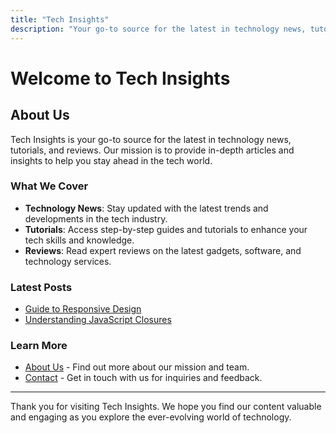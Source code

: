 ```yaml
---
title: "Tech Insights"
description: "Your go-to source for the latest in technology news, tutorials, and reviews."
---
```


# Welcome to Tech Insights

## About Us

Tech Insights is your go-to source for the latest in technology news, tutorials, and reviews. Our mission is to provide in-depth articles and insights to help you stay ahead in the tech world.

### What We Cover

- **Technology News**: Stay updated with the latest trends and developments in the tech industry.
- **Tutorials**: Access step-by-step guides and tutorials to enhance your tech skills and knowledge.
- **Reviews**: Read expert reviews on the latest gadgets, software, and technology services.

### Latest Posts

- [Guide to Responsive Design](posts/guide-to-responsive-design.html)
- [Understanding JavaScript Closures](posts/understanding-javascript-closures.html)

### Learn More

- [About Us](about.html) - Find out more about our mission and team.
- [Contact](contact.html) - Get in touch with us for inquiries and feedback.

---

Thank you for visiting Tech Insights. We hope you find our content valuable and engaging as you explore the ever-evolving world of technology.

